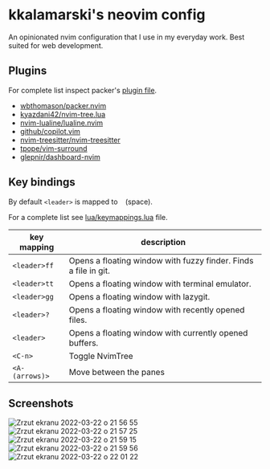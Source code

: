 # kkalamarski's neovim config

An opinionated nvim configuration that I use in my everyday work. Best suited for web development.

## Plugins

For complete list inspect packer's [plugin file](https://github.com/kkalamarski/neovim-config/blob/main/lua/plugins.lua).

- [wbthomason/packer.nvim](https://github.com/nvim)
- [kyazdani42/nvim-tree.lua](https://github.com/kyazdani42/nvim-tree.lua)
- [nvim-lualine/lualine.nvim](https://github.com/nvim-lualine/lualine.nvim)
- [github/copilot.vim](https://github.com/github/copilot.vim)
- [nvim-treesitter/nvim-treesitter](https://github.com/nvim-treesitter/nvim-treesitter)
- [tpope/vim-surround](https://github.com/tpope/vim-surround)
- [glepnir/dashboard-nvim](https://github.com/glepnir/dashboard-nvim)

## Key bindings

By default `<leader>` is mapped to ` ` (space).

For a complete list see [lua/keymappings.lua](https://github.com/kkalamarski/neovim-config/blob/main/lua/keymappings.lua) file.

| key mapping   | description                                                     |
|---------------|-----------------------------------------------------------------|
| `<leader>ff`  | Opens a floating window with fuzzy finder. Finds a file in git. |
| `<leader>tt`  | Opens a floating window with terminal emulator.                 |
| `<leader>gg`  | Opens a floating window with lazygit.                           |
| `<leader>?`   | Opens a floating window with recently opened files.             |
| `<leader> `   | Opens a floating window with currently opened buffers.          |
| `<C-n>`       | Toggle NvimTree                                                 |
| `<A-(arrows)>`| Move between the panes                                          |


## Screenshots
![Zrzut ekranu 2022-03-22 o 21 56 55](https://user-images.githubusercontent.com/5514826/159574505-88888196-e077-4984-927b-ae904c6e6d7b.png)
![Zrzut ekranu 2022-03-22 o 21 57 25](https://user-images.githubusercontent.com/5514826/159574589-1e72a3f3-529e-4a5d-b797-0aef09d5d795.png)
![Zrzut ekranu 2022-03-22 o 21 59 15](https://user-images.githubusercontent.com/5514826/159574915-fa9665f6-ed99-43f2-8032-1e18f301aa3f.png)
![Zrzut ekranu 2022-03-22 o 21 59 56](https://user-images.githubusercontent.com/5514826/159575010-a1942773-6d3e-4593-a605-9738f260ea2e.png)
![Zrzut ekranu 2022-03-22 o 22 01 22](https://user-images.githubusercontent.com/5514826/159575260-7c6c4c77-5787-4a10-8b51-dd8a60cee6ee.png)
